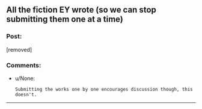 ## All the fiction EY wrote (so we can stop submitting them one at a time)

### Post:

[removed]

### Comments:

- u/None:
  ```
  Submitting the works one by one encourages discussion though, this doesn't.
  ```

---

